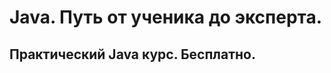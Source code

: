 Java. Путь от ученика до эксперта.
=================================
Практический Java курс. Бесплатно.
---------------------------------
